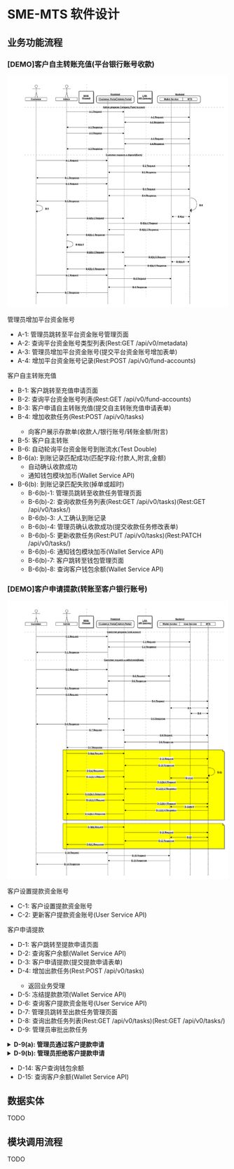 # SME-MTS 软件设计

## 业务功能流程

### [DEMO]客户自主转账充值(平台银行账号收款)

![客户自主转账充值(DEMO)](pics/demo-bank-deposit.png)

管理员增加平台资金账号

* A-1: 管理员跳转至平台资金账号管理页面
* A-2: 查询平台资金账号类型列表(Rest:GET <MTS>/api/v0/metadata)
* A-3: 管理员增加平台资金账号(提交平台资金账号增加表单)
* A-4: 增加平台资金账号记录(Rest:POST <MTS>/api/v0/fund-accounts)

客户自主转账充值

* B-1: 客户跳转至充值申请页面
* B-2: 查询平台资金账号列表(Rest:GET <MTS>/api/v0/fund-accounts)
* B-3: 客户申请自主转账充值(提交自主转账充值申请表单)
* B-4: 增加收款任务(Rest:POST <MTS>/api/v0/tasks)
  * 向客户展示存款单(收款人/银行账号/转账金额/附言)
* B-5: 客户自主转账
* B-6: 自动轮询平台资金账号到账流水(Test Double)
* B-6(a): 到账记录匹配成功(匹配字段:付款人,附言,金额)
  * 自动确认收款成功
  * 通知钱包模块加币(Wallet Service API)
* B-6(b): 到账记录匹配失败(掉单或超时)
  * B-6(b)-1: 管理员跳转至收款任务管理页面
  * B-6(b)-2: 查询收款任务列表(Rest:GET <MTS>/api/v0/tasks)(Rest:GET <MTS>/api/v0/tasks/<uuid>)
  * B-6(b)-3: 人工确认到账记录
  * B-6(b)-4: 管理员确认收款成功(提交收款任务修改表单)
  * B-6(b)-5: 更新收款任务(Rest:PUT <MTS>/api/v0/tasks)(Rest:PATCH <MTS>/api/v0/tasks/<id>)
  * B-6(b)-6: 通知钱包模块加币(Wallet Service API)
  * B-6(b)-7: 客户跳转至钱包管理页面
  * B-6(b)-8: 查询客户钱包余额(Wallet Service API)

### [DEMO]客户申请提款(转账至客户银行账号)

![客户申请提款(DEMO)](pics/demo-bank-withdrawal.png)

客户设置提款资金账号

* C-1: 客户设置提款资金账号
* C-2: 更新客户提款资金账号(User Service API)

客户申请提款

* D-1: 客户跳转至提款申请页面
* D-2: 查询客户余额(Wallet Service API)
* D-3: 客户申请提款(提交提款申请表单)
* D-4: 增加出款任务(Rest:POST <MTS>/api/v0/tasks)
  * 返回业务受理
* D-5: 冻结提款款项(Wallet Service API)
* D-6: 查询客户提款资金账号(User Service API)
* D-7: 管理员跳转至出款任务管理页面
* D-8: 查询出款任务列表(Rest:GET <MTS>/api/v0/tasks)(Rest:GET <MTS>/api/v0/tasks/<uuid>)
* D-9: 管理员审批出款任务

 <details>
  <summary><strong>D-9(a): 管理员通过客户提款申请</strong></summary>
  <ul>
   <li>D-10: 更新出款任务状态(Rest:PUT <MTS>/api/v0/tasks)(Rest:PATCH <MTS>/api/v0/tasks/<id>)</li>
   <li>D-11: 自动转账(Test Double)</li>
   <li>D-11(a): 自动转账成功
   <ul>
    <li>划扣冻结金额(Wallet Service API)</li>
   </ul></li>
   <li>D-11(b): 自动转账失败
   <ul>
    <li>D-11(b)-1: 管理员跳转至出款任务管理页面</li>
    <li>D-11(b)-2: 查询出款任务列表(Rest:GET <MTS>/api/v0/tasks)(Rest:GET <MTS>/api/v0/tasks/<uuid>)</li>
    <li>D-11(b)-3: 管理员取消出款任务</li>
    <li>D-11(b)-4: 更新出款任务状态(Rest:PUT <MTS>/api/v0/tasks)(Rest:PATCH <MTS>/api/v0/tasks/<id>)</li>
    <li>D-11(b)-5: 撤销冻结金额(Wallet Service API)</li>
   </ul></li>
   </ul>
  </details>

  <details>
  <summary><strong>D-9(b): 管理员拒绝客户提款申请</strong></summary>
  <ul>
   <li>D-12: 更新出款任务状态(Rest:PUT <MTS>/api/v0/tasks)(Rest:PATCH <MTS>/api/v0/tasks/<id>)</li>
   <li>D-13: 撤销冻结金额(Wallet Service API)</li>
  </ul>
  </details>
     
* D-14: 客户查询钱包余额
* D-15: 查询客户余额(Wallet Service API)

## 数据实体

TODO

## 模块调用流程

TODO
